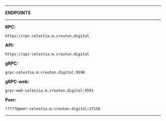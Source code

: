 ___
**ENDPOINTS**
___
**RPC:**
```https
https://rpc-celestia.m.crouton.digital
```
**API:**
```https
https://api-celestia.m.crouton.digital
```
**gRPC:**
```
grpc-celestia.m.crouton.digital:9590
```
**gRPC-web:**
```
grpc-web-celestia.m.crouton.digital:9591
```

**Peer:**
```
?????@peer-celestia.m.crouton.digital:27156
```
___
